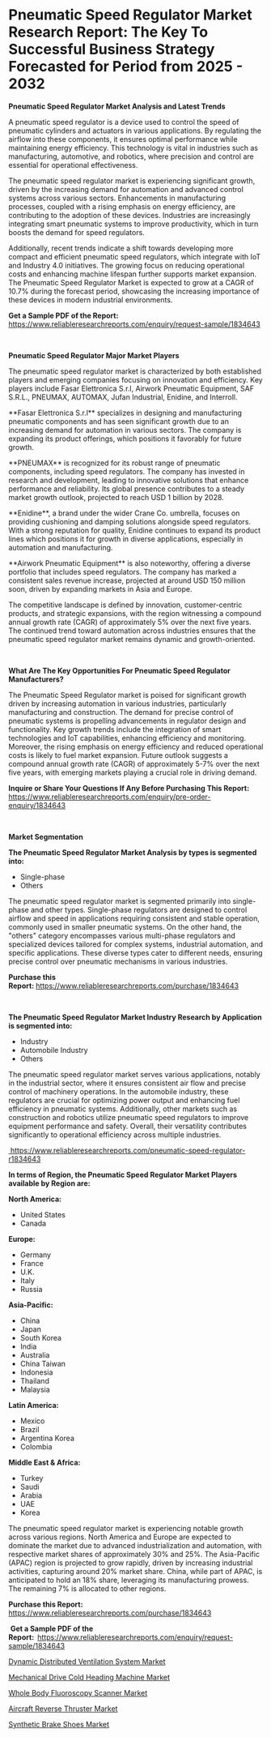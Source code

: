 <p><h1>Pneumatic Speed Regulator Market Research Report: The Key To Successful Business Strategy Forecasted for Period from 2025 - 2032</h1></p><p><strong>Pneumatic Speed Regulator Market Analysis and Latest Trends</strong></p>
<p><p>A pneumatic speed regulator is a device used to control the speed of pneumatic cylinders and actuators in various applications. By regulating the airflow into these components, it ensures optimal performance while maintaining energy efficiency. This technology is vital in industries such as manufacturing, automotive, and robotics, where precision and control are essential for operational effectiveness.</p><p>The pneumatic speed regulator market is experiencing significant growth, driven by the increasing demand for automation and advanced control systems across various sectors. Enhancements in manufacturing processes, coupled with a rising emphasis on energy efficiency, are contributing to the adoption of these devices. Industries are increasingly integrating smart pneumatic systems to improve productivity, which in turn boosts the demand for speed regulators.</p><p>Additionally, recent trends indicate a shift towards developing more compact and efficient pneumatic speed regulators, which integrate with IoT and Industry 4.0 initiatives. The growing focus on reducing operational costs and enhancing machine lifespan further supports market expansion. The Pneumatic Speed Regulator Market is expected to grow at a CAGR of 10.7% during the forecast period, showcasing the increasing importance of these devices in modern industrial environments.</p></p>
<p><strong>Get a Sample PDF of the Report:&nbsp;</strong> <a href="https://www.reliableresearchreports.com/enquiry/request-sample/1834643?utm_campaign=41&utm_medium=2&utm_source=Github&utm_content=ia&utm_term=12042025&utm_id=pneumatic-speed-regulator">https://www.reliableresearchreports.com/enquiry/request-sample/1834643</a></p>
<p>&nbsp;</p>
<p><strong>Pneumatic Speed Regulator Major Market Players</strong></p>
<p><p>The pneumatic speed regulator market is characterized by both established players and emerging companies focusing on innovation and efficiency. Key players include Fasar Elettronica S.r.l, Airwork Pneumatic Equipment, SAF S.R.L., PNEUMAX, AUTOMAX, Jufan Industrial, Enidine, and Interroll.</p><p>**Fasar Elettronica S.r.l** specializes in designing and manufacturing pneumatic components and has seen significant growth due to an increasing demand for automation in various sectors. The company is expanding its product offerings, which positions it favorably for future growth.</p><p>**PNEUMAX** is recognized for its robust range of pneumatic components, including speed regulators. The company has invested in research and development, leading to innovative solutions that enhance performance and reliability. Its global presence contributes to a steady market growth outlook, projected to reach USD 1 billion by 2028.</p><p>**Enidine**, a brand under the wider Crane Co. umbrella, focuses on providing cushioning and damping solutions alongside speed regulators. With a strong reputation for quality, Enidine continues to expand its product lines which positions it for growth in diverse applications, especially in automation and manufacturing.</p><p>**Airwork Pneumatic Equipment** is also noteworthy, offering a diverse portfolio that includes speed regulators. The company has marked a consistent sales revenue increase, projected at around USD 150 million soon, driven by expanding markets in Asia and Europe.</p><p>The competitive landscape is defined by innovation, customer-centric products, and strategic expansions, with the region witnessing a compound annual growth rate (CAGR) of approximately 5% over the next five years. The continued trend toward automation across industries ensures that the pneumatic speed regulator market remains dynamic and growth-oriented.</p></p>
<p>&nbsp;</p>
<p><strong>What Are The Key Opportunities For Pneumatic Speed Regulator Manufacturers?</strong></p>
<p><p>The Pneumatic Speed Regulator market is poised for significant growth driven by increasing automation in various industries, particularly manufacturing and construction. The demand for precise control of pneumatic systems is propelling advancements in regulator design and functionality. Key growth trends include the integration of smart technologies and IoT capabilities, enhancing efficiency and monitoring. Moreover, the rising emphasis on energy efficiency and reduced operational costs is likely to fuel market expansion. Future outlook suggests a compound annual growth rate (CAGR) of approximately 5-7% over the next five years, with emerging markets playing a crucial role in driving demand.</p></p>
<p><strong>Inquire or Share Your Questions If Any Before Purchasing This Report:</strong> <a href="https://www.reliableresearchreports.com/enquiry/pre-order-enquiry/1834643?utm_campaign=41&utm_medium=2&utm_source=Github&utm_content=ia&utm_term=12042025&utm_id=pneumatic-speed-regulator">https://www.reliableresearchreports.com/enquiry/pre-order-enquiry/1834643</a></p>
<p>&nbsp;</p>
<p><strong>Market Segmentation</strong></p>
<p><strong>The Pneumatic Speed Regulator Market Analysis by types is segmented into:</strong></p>
<p><ul><li>Single-phase</li><li>Others</li></ul></p>
<p><p>The pneumatic speed regulator market is segmented primarily into single-phase and other types. Single-phase regulators are designed to control airflow and speed in applications requiring consistent and stable operation, commonly used in smaller pneumatic systems. On the other hand, the "others" category encompasses various multi-phase regulators and specialized devices tailored for complex systems, industrial automation, and specific applications. These diverse types cater to different needs, ensuring precise control over pneumatic mechanisms in various industries.</p></p>
<p><strong>Purchase this Report:&nbsp;</strong><a href="https://www.reliableresearchreports.com/purchase/1834643?utm_campaign=41&utm_medium=2&utm_source=Github&utm_content=ia&utm_term=12042025&utm_id=pneumatic-speed-regulator">https://www.reliableresearchreports.com/purchase/1834643</a></p>
<p>&nbsp;</p>
<p><strong>The Pneumatic Speed Regulator Market Industry Research by Application is segmented into:</strong></p>
<p><ul><li>Industry</li><li>Automobile Industry</li><li>Others</li></ul></p>
<p><p>The pneumatic speed regulator market serves various applications, notably in the industrial sector, where it ensures consistent air flow and precise control of machinery operations. In the automobile industry, these regulators are crucial for optimizing power output and enhancing fuel efficiency in pneumatic systems. Additionally, other markets such as construction and robotics utilize pneumatic speed regulators to improve equipment performance and safety. Overall, their versatility contributes significantly to operational efficiency across multiple industries.</p></p>
<p><a href="https://www.reliableresearchreports.com/pneumatic-speed-regulator-r1834643?utm_campaign=41&utm_medium=2&utm_source=Github&utm_content=ia&utm_term=12042025&utm_id=pneumatic-speed-regulator">&nbsp;https://www.reliableresearchreports.com/pneumatic-speed-regulator-r1834643</a></p>
<p><strong>In terms of Region, the Pneumatic Speed Regulator Market Players available by Region are:</strong></p>
<p>
    <p> <strong> North America: </strong>
        <ul>
            <li>United States</li>
            <li>Canada</li>
        </ul>
        </p> 
    <p> <strong> Europe: </strong>
        <ul>
            <li>Germany</li>
            <li>France</li>
            <li>U.K.</li>
            <li>Italy</li>
            <li>Russia</li>
        </ul>
        </p> 
    <p> <strong> Asia-Pacific: </strong>
        <ul>
            <li>China</li>
            <li>Japan</li>
            <li>South Korea</li>
            <li>India</li>
            <li>Australia</li>
            <li>China Taiwan</li>
            <li>Indonesia</li>
            <li>Thailand</li>
            <li>Malaysia</li>
        </ul>
        </p> 
    <p> <strong> Latin America: </strong>
        <ul>
            <li>Mexico</li>
            <li>Brazil</li>
            <li>Argentina Korea</li>
            <li>Colombia</li>
        </ul>
        </p> 
    <p> <strong> Middle East & Africa: </strong>
        <ul>
            <li>Turkey</li>
            <li>Saudi</li>
            <li>Arabia</li>
            <li>UAE</li>
            <li>Korea</li>
        </ul>
    </p>
    </p>
<p><p>The pneumatic speed regulator market is experiencing notable growth across various regions. North America and Europe are expected to dominate the market due to advanced industrialization and automation, with respective market shares of approximately 30% and 25%. The Asia-Pacific (APAC) region is projected to grow rapidly, driven by increasing industrial activities, capturing around 20% market share. China, while part of APAC, is anticipated to hold an 18% share, leveraging its manufacturing prowess. The remaining 7% is allocated to other regions.</p></p>
<p><strong>Purchase this Report: </strong><a href="https://www.reliableresearchreports.com/purchase/1834643?utm_campaign=41&utm_medium=2&utm_source=Github&utm_content=ia&utm_term=12042025&utm_id=pneumatic-speed-regulator">https://www.reliableresearchreports.com/purchase/1834643</a></p>
<p>&nbsp;<strong>Get a Sample PDF of the Report:&nbsp;&nbsp;</strong><a href="https://www.reliableresearchreports.com/enquiry/request-sample/1834643?utm_campaign=41&utm_medium=2&utm_source=Github&utm_content=ia&utm_term=12042025&utm_id=pneumatic-speed-regulator">https://www.reliableresearchreports.com/enquiry/request-sample/1834643</a></p>
<p><strong></strong></p>
<p><p><a href="https://github.com/saroarmaicky/Market-Research-Report-List-1/blob/main/dynamic-distributed-ventilation-system-market.md?utm_campaign=41&utm_medium=2&utm_source=Github&utm_content=ia&utm_term=12042025&utm_id=pneumatic-speed-regulator">Dynamic Distributed Ventilation System Market</a></p><p><a href="https://github.com/jenithschijf/Market-Research-Report-List-1/blob/main/mechanical-drive-cold-heading-machine-market.md?utm_campaign=41&utm_medium=2&utm_source=Github&utm_content=ia&utm_term=12042025&utm_id=pneumatic-speed-regulator">Mechanical Drive Cold Heading Machine Market</a></p><p><a href="https://github.com/voigttyagi/Market-Research-Report-List-1/blob/main/whole-body-fluoroscopy-scanner-market.md?utm_campaign=41&utm_medium=2&utm_source=Github&utm_content=ia&utm_term=12042025&utm_id=pneumatic-speed-regulator">Whole Body Fluoroscopy Scanner Market</a></p><p><a href="https://github.com/ParvinKhatun77/Market-Research-Report-List-2/blob/main/aircraft-reverse-thruster-market.md?utm_campaign=41&utm_medium=2&utm_source=Github&utm_content=ia&utm_term=12042025&utm_id=pneumatic-speed-regulator">Aircraft Reverse Thruster Market</a></p><p><a href="https://github.com/stephaniwo144/Market-Research-Report-List-1/blob/main/synthetic-brake-shoes-market.md?utm_campaign=41&utm_medium=2&utm_source=Github&utm_content=ia&utm_term=12042025&utm_id=pneumatic-speed-regulator">Synthetic Brake Shoes Market</a></p></p>